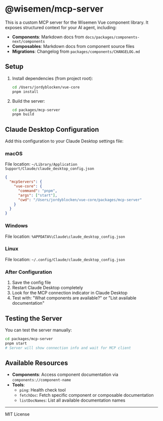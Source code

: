 # @wisemen/mcp-server

This is a custom MCP server for the Wisemen Vue component library. It exposes structured context for your AI agent, including:

- **Components**: Markdown docs from `docs/packages/components-next/components`
- **Composables**: Markdown docs from component source files
- **Migrations**: Changelog from `packages/components/CHANGELOG.md`

## Setup

1. Install dependencies (from project root):
   ```sh
   cd /Users/jordyblocken/vue-core
   pnpm install
   ```

2. Build the server:
   ```sh
   cd packages/mcp-server
   pnpm build
   ```

## Claude Desktop Configuration

Add this configuration to your Claude Desktop settings file:

### macOS
File location: `~/Library/Application Support/Claude/claude_desktop_config.json`

```json
{
  "mcpServers": {
    "vue-core": {
      "command": "pnpm",
      "args": ["start"],
      "cwd": "/Users/jordyblocken/vue-core/packages/mcp-server"
    }
  }
}
```

### Windows
File location: `%APPDATA%\Claude\claude_desktop_config.json`

### Linux
File location: `~/.config/Claude/claude_desktop_config.json`

### After Configuration
1. Save the config file
2. Restart Claude Desktop completely
3. Look for the MCP connection indicator in Claude Desktop
4. Test with: "What components are available?" or "List available documentation"

## Testing the Server

You can test the server manually:
```sh
cd packages/mcp-server
pnpm start
# Server will show connection info and wait for MCP client
```

## Available Resources

- **Components**: Access component documentation via `components://component-name`
- **Tools**:
  - `ping`: Health check tool
  - `fetchDoc`: Fetch specific component or composable documentation
  - `listDocNames`: List all available documentation names

---
MIT License

